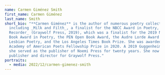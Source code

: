 ```yaml
---
name: Carmen Giménez Smith
first_name: Carmen Giménez
last_name: Smith
short_bio: "**Carmen Giménez** is the author of numerous poetry collections,
  including _Milk and Filth_, a finalist for the NBCC Award in Poetry, and _Be
  Recorder_ (Graywolf Press, 2019), which was a finalist for the 2019 National
  Book Award in Poetry, the PEN Open Book Award, the Audre Lorde Award for
  Lesbian Poetry, and the Los Angeles Times Book Prize. She was awarded the
  Academy of American Poets Fellowship Prize in 2020. A 2019 Guggenheim fellow,
  she served as the publisher of Noemi Press for twenty years. She now serves as
  publisher and director for Graywolf Press."
portraits:
  - media: 2022/12/carmen-gimenez-smith
---
```

